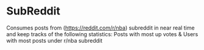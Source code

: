 # SubReddit
Consumes posts from (https://reddit.com/r/nba) subreddit in near real time and keep tracks of the following statistics: Posts with most up votes &amp; Users with most posts under r/nba subreddit 
